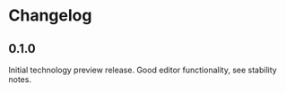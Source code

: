 # Changelog

## 0.1.0

Initial technology preview release. Good editor functionality, see stability notes.

